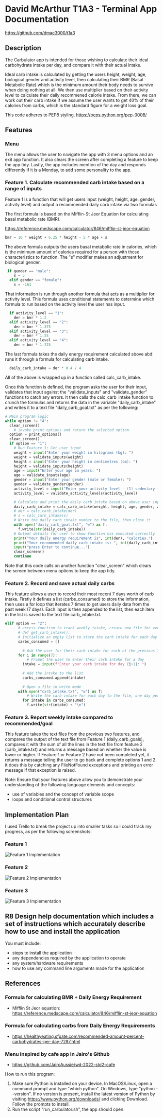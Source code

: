 # David McArthur T1A3 - Terminal App Documentation

<https://github.com/dmac3000/t1a3>

## Description

The Carbulator app is intended for those wishing to calculate their ideal carbohydrate intake per day, and compare it with their actual intake.

Ideal carb intake is calculated by getting the users height, weight, age, biological gender and activity level, then calculating their BMR (Basal Metabolic Rate) which is the minimum amount their body needs to survive when doing nothing at all. We then use multiplier based on their activity level to calculate their daily recommened calorie intake. From there, we can work out their carb intake if we assume the user wants to get 40% of their calories from carbs, which is the standard figure for a weight loss goal.

This code adheres to PEP8 styling.
<https://peps.python.org/pep-0008/>

## Features

### Menu

The menu allows the user to navigate the app with 3 menu options and an exit app function. It also clears the screen after completing a feature to keep the app tidy. Lastly, the app includes mention of the day and responds differently if it is a Monday, to add some personality to the app.

### Feature 1. Calculate recommended carb intake based on a range of inputs

Feature 1 is a function that will get users input (weight, height, age, gender, activity level) and output a recommended daily carb intake via two formulas

The first formula is based on the Mifflin-St Jeor Equation for calculating basal metabolic rate (BMR).

<https://reference.medscape.com/calculator/846/mifflin-st-jeor-equation>

```py
bmr = 10 * weight + 6.25 * height - 5 * age + s
```

The above formula outputs the users basal metabolic rate in calories, which is the minimum amount of calories required for a person with those characteristics to function. The "s" modifier makes an adjustment for biological gender.

```py
 if gender == "male":
    s = 5
  elif gender == "female":
    s = -161
```

That information is run through another formula that acts as a multiplier for activity level. This formula uses conditional statements to determine which formula to run based on the activity level the user has input.

```py
  if activity_level == "1":
    der = bmr * 1.2
  elif activity_level == "2":
    der = bmr * 1.375
  elif activity_level == "3":
    der = bmr * 1.55
  elif activity_level == "4":
    der = bmr * 1.725
```

The last formula takes the daily energy requirement calculated above abd runs it through a formula for calculating carb intake.
  
```py
  daily_carb_intake = der * 0.4 / 4
```

All of the above is wrapped up in a function called calc_carb_intake.

Once this function is defined, the program asks the user for their input, validates that input against the "validate_inputs" and "validate_gender" functions to catch any errors. It then calls the calc_carb_intake function to crunch the formulas and returns the data in the variable "daily_carb_intake" and writes it to a text file "daily_carb_goal.txt" as per the following:

```py
# Main program logic
while option != "4":
  clear_screen()
    # invoke print options and return the selected option
  option = print_options()
  clear_screen()
  if option == "1":
    # Run Feature 1: Get user input
    weight = input("Enter your weight in kilograms (kg): ")
    weight = validate_inputs(weight)
    height = input("Enter your height in centimetres (cm): ")
    height = validate_inputs(height)
    age = input("Enter your age in years: ")
    age = validate_inputs(age)
    gender = input("Enter your gender (male or female): ")
    gender = validate_gender(gender)
    activity_level = input("Enter your activity level - (1) sedentary (2) lightly active (3) moderately active or (4) very active: ")
    activity_level = validate_activity_levels(activity_level)

    # Calculate and print the daily carb intake based on above user input
    daily_carb_intake = calc_carb_intake(weight, height, age, gender, activity_level)
    # der = calc_carb_intake(der)
    # s = calc_carb_intake(s)
    # Write the daily_carb_intake number to the file, then close it 
    with open("daily_carb_goal.txt", "w") as f:
      f.write(str(daily_carb_intake))   
    # Output details for user to show function has executed correctly
    print("Your daily energy requirement is", int(der), "calories.")
    print("Your recommended daily carb intake is: ", int(daily_carb_intake), "g/day")
    input("press Enter to continue...")
    clear_screen()
    continue
```

Note that this code calls on another function "clear_screen" which clears the screen between menu options to keep the app tidy.

### Feature 2. Record and save actual daily carbs

This feature allows a user to record their most recent 7 days worth of carb intake. Firstly it defines a list (carbs_consumed) to store the information, then uses a for loop that iterates 7 times to get users daily data from the past week (7 days). Each input is then appended to the list, then each item in the list is saved to the text file carb_intake.txt.

```py
elif option == "2":
      # access function to track weekly intake, create new file for weekly intake.
      # def get_carb_intake():
      # Initialize an empty list to store the carb intake for each day
      carbs_consumed = []
    
        # Ask the user for their carb intake for each of the previous 7 days
      for i in range(7):
          # Prompt the user to enter their carb intake for a day
        intake = input(f"Enter your carb intake for day {i+1}: ")
        
        # Add the intake to the list
        carbs_consumed.append(intake)
    
        # Open a file in write mode
      with open("carb_intake.txt", "w") as f:
          # Write the carb intake for each day to the file, one day per line
        for intake in carbs_consumed:
          f.write(str(intake) + "\n")
```

### Feature 3. Report weekly intake compared to recommended/goal

This feature takes the text files from the previous two features, and compares the output of the text file from Feature 1 (daily_carb_goals), compares it with the sum of all the lines in the text file from feature 2 (carb_intake.txt) and returns a message based on whether the value is lower or higher. If Feature 1 or Feature 2 have not been completed yet, it returns a message telling the user to go back and complete options 1 and 2. it does this by catching any FileNotFound exceptions and printing an error message if that exception is raised.

Note: Ensure that your features above allow you to demonstrate your understanding of the following language elements and concepts:

- use of variables and the concept of variable scope
- loops and conditional control structures

## Implementation Plan

I used Trello to break the project up into smaller tasks so I could track my progress, as per the following screenshots:

### Feature 1

![Feature 1 Implementation](img/feature-1-checklist.png)

### Feature 2

![Feature 2 Implementation](img/feature-2-checklist.png)

### Feature 3

![Feature 3 Implementation](img/feature-3-checklist.png)

## R8 Design help documentation which includes a set of instructions which accurately describe how to use and install the application

You must include:

- steps to install the application
- any dependencies required by the application to operate
- any system/hardware requirements
- how to use any command line arguments made for the application

## References

### Formula for calculating BMR + Daily Energy Requirement

- Mifflin St Jeor equation: <https://reference.medscape.com/calculator/846/mifflin-st-jeor-equation>
  
### Formula for calculating carbs from Daily Energy Requirements

- <https://healthyeating.sfgate.com/recommended-amount-percent-carbohydrates-per-day-7287.html>

### Menu inspired by cafe app in Jairo's Github  

- <https://github.com/JairoAussie/wd-2022-std2-cafe>


How to run this program:

1. Make sure Python is installed on your device. 
In MacOS/Linux, open a command prompt and type "which python". On Windows, type "python --version".
If no version is present, install the latest version of Python by visiting https://www.python.org/downloads/ and clicking Download. Follow the prompts to install.
2. Run the script "run_carbulator.sh", the app should open.